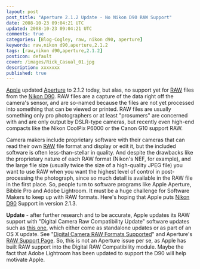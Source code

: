 ```yaml
---           
layout: post
post_title: "Aperture 2.1.2 Update - No Nikon D90 RAW Support"
date: 2008-10-23 09:04:21 UTC
updated: 2008-10-23 09:04:21 UTC
comments: true
categories: [Blog-Cogley, raw, nikon d90, aperture]
keywords: raw,nikon d90,aperture,2.1.2
tags: [raw,nikon d90,aperture,2.1.2]
posticon: default
cover: /images/Rick_Casual_01.jpg
description: xxxxxxx
published: true
---
```

 

[](http://www.flickr.com/photos/81796435@N00/2962355869 "View 'Apple Aperture 2.1.2 - Still No Nikon D90 RAW Support' on Flickr.com")[Apple](http://rick.cogley.info/topics_files/Apple.php) updated [Aperture](http://rick.cogley.info/topics_files/Apple_Aperture.php) to 2.1.2 today, but alas, no support yet for [RAW](http://rick.cogley.info/topics_files/RAW.php) files from the [Nikon D90](http://rick.cogley.info/topics_files/Nikon_D90.php). RAW files are a capture of the data right off the camera's sensor, and are so-named because the files are not yet processed into something that can be viewed or printed. RAW files are usually something only pro photographers or at least "prosumers" are concerned with and are only output by DSLR-type cameras, but recently even high-end compacts like the Nikon CoolPix P6000 or the Canon G10 support RAW. 


Camera makers include proprietary software with their cameras that can read their own [RAW](http://rick.cogley.info/topics_files/RAW.php) file format and display or edit it, but the included software is often less-than-stellar in quality. And despite the drawbacks like the proprietary nature of each RAW format (Nikon's NEF, for example), and the large file size (usually twice the size of a high-quality JPEG file) you want to use RAW when you want the highest level of control in post-processing the photograph, since so much detail is available in the RAW file in the first place. So, people turn to software programs like Apple Aperture, Bibble Pro and Adobe Lightroom. It must be a huge challenge for Software Makers to keep up with RAW formats. Here's hoping that Apple puts [Nikon D90](http://rick.cogley.info/topics_files/Nikon_D90.php) Support in version 2.1.3. 

**Update** - after further research and to be accurate, Apple updates its RAW support with "Digital Camera Raw Compatibility Update" software updates such as [this one](http://www.apple.com/support/downloads/digitalcamerarawcompatibilityupdate22.html), which either come as standalone updates or as part of an OS X update. See "[Digital Camera RAW Formats Supported](http://support.apple.com/kb/HT1475)" and Aperture's [RAW Support Page](http://www.apple.com/aperture/specs/raw.html). So, this is not an Aperture issue per se, as Apple has built RAW support into the Digital RAW Compatibility module. Maybe the fact that Adobe Lightroom has been updated to support the D90 will help motivate Apple.   